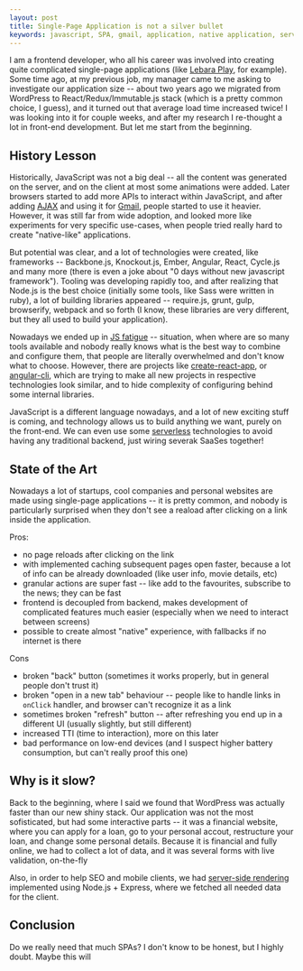 ```yaml
---
layout: post
title: Single-Page Application is not a silver bullet
keywords: javascript, SPA, gmail, application, native application, server-side application
---
```


I am a frontend developer, who all his career was involved into creating quite complicated single-page applications (like [Lebara Play](), for example). Some time ago, at my previous job, my manager came to me asking to investigate our application size -- about two years ago we migrated from WordPress to React/Redux/Immutable.js stack (which is a pretty common choice, I guess), and it turned out that average load time increased twice! I was looking into it for couple weeks, and after my research I re-thought a lot in front-end development. But let me start from the beginning.

## History Lesson

Historically, JavaScript was not a big deal -- all the content was generated on the server, and on the client at most some animations were added. Later browsers started to add more APIs to interact within JavaScript, and after adding [AJAX]() and using it for [Gmail](), people started to use it heavier. However, it was still far from wide adoption, and looked more like experiments for very specific use-cases, when people tried really hard to create "native-like" applications.

But potential was clear, and a lot of technologies were created, like frameworks -- Backbone.js, Knockout.js, Ember, Angular, React, Cycle.js and many more (there is even a joke about "0 days without new javascript framework"). Tooling was developing rapidly too, and after realizing that Node.js is the best choice (initially some tools, like Sass were written in ruby), a lot of building libraries appeared -- require.js, grunt, gulp, browserify, webpack and so forth (I know, these libraries are very different, but they all used to build your application).

Nowadays we ended up in [JS fatigue]() -- situation, when where are so many tools available and nobody really knows what is the best way to combine and configure them, that people are literally overwhelmed and don't know what to choose. However, there are projects like [create-react-app](), or [angular-cli](), which are trying to make all new projects in respective technologies look similar, and to hide complexity of configuring behind some internal libraries.

JavaScript is a different language nowadays, and a lot of new exciting stuff is coming, and technology allows us to build anything we want, purely on the front-end. We can even use some [serverless]() technologies to avoid having any traditional backend, just wiring severak SaaSes together!

## State of the Art

Nowadays a lot of startups, cool companies and personal websites are made using single-page applications -- it is pretty common, and nobody is particularly surprised when they don't see a reaload after clicking on a link inside the application.

Pros:

- no page reloads after clicking on the link
- with implemented caching subsequent pages open faster, because a lot of info can be already downloaded (like user info, movie details, etc)
- granular actions are super fast -- like add to the favourites, subscribe to the news; they can be fast
- frontend is decoupled from backend, makes development of complicated features much easier (especially when we need to interact between screens)
- possible to create almost "native" experience, with fallbacks if no internet is there

Cons

- broken "back" button (sometimes it works properly, but in general people don't trust it)
- broken "open in a new tab" behaviour -- people like to handle links in `onClick` handler, and browser can't recognize it as a link
- sometimes broken "refresh" button -- after refreshing you end up in a different UI (usually slightly, but still different)
- increased TTI (time to interaction), more on this later
- bad performance on low-end devices (and I suspect higher battery consumption, but can't really proof this one) 

## Why is it slow?

Back to the beginning, where I said we found that WordPress was actually faster than our new shiny stack. Our application was not the most sofisticated, but had some interactive parts -- it was a financial website, where you can apply for a loan, go to your personal accout, restructure your loan, and change some personal details. Because it is financial and fully online, we had to collect a lot of data, and it was several forms with live validation, on-the-fly 

Also, in order to help SEO and mobile clients, we had [server-side rendering]() implemented using Node.js + Express, where we fetched all needed data for the client.


## Conclusion

Do we really need that much SPAs? I don't know to be honest, but I highly doubt. Maybe this will 